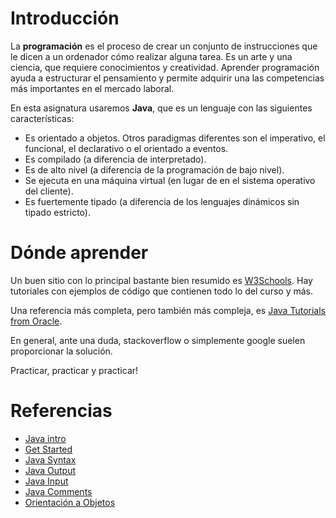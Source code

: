 # Introducción

La **programación** es el proceso de crear un conjunto de instrucciones que le dicen a un ordenador cómo realizar alguna tarea. Es un arte y una ciencia, que requiere conocimientos y creatividad. Aprender programación ayuda a estructurar el pensamiento y permite adquirir una las competencias más importantes en el mercado laboral. 

En esta asignatura usaremos **Java**, que es un lenguaje con las siguientes características: 

* Es orientado a objetos. Otros paradigmas diferentes son el imperativo, el funcional, el declarativo o el orientado a eventos. 
* Es compilado (a diferencia de interpretado). 
* Es de alto nivel (a diferencia de la programación de bajo nivel). 
* Se ejecuta en una máquina virtual (en lugar de en el sistema operativo del cliente). 
* Es fuertemente tipado (a diferencia de los lenguajes dinámicos sin tipado estricto). 

# Dónde aprender

Un buen sitio con lo principal bastante bien resumido es [W3Schools](https://www.w3schools.com/java/default.asp). Hay tutoriales con ejemplos de código que contienen todo lo del curso y más. 

Una referencia más completa, pero también más compleja, es [Java Tutorials from Oracle](https://docs.oracle.com/javase/tutorial/).

En general, ante una duda, stackoverflow o simplemente google suelen proporcionar la solución. 

Practicar, practicar y practicar!

# Referencias

* [Java intro](https://www.w3schools.com/java/java_intro.asp)
* [Get Started](https://www.w3schools.com/java/java_getstarted.asp)
* [Java Syntax](https://www.w3schools.com/java/java_syntax.asp)
* [Java Output](https://www.w3schools.com/java/java_output.asp)
* [Java Input](https://www.w3schools.com/java/java_user_input.asp)
* [Java Comments](https://www.w3schools.com/java/java_comments.asp)
* [Orientación a Objetos](https://es.wikipedia.org/wiki/Programaci%C3%B3n_orientada_a_objetos)